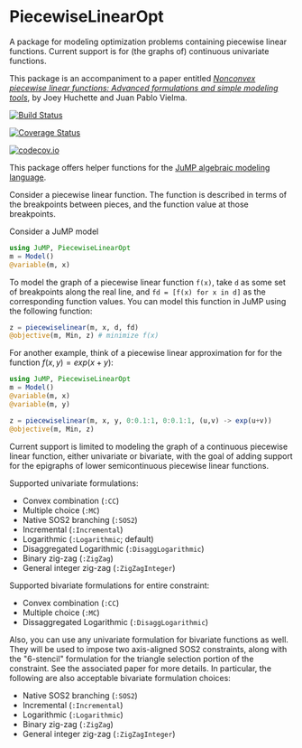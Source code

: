 # PiecewiseLinearOpt

A package for modeling optimization problems containing piecewise linear functions. Current support is for (the graphs of) continuous univariate functions.

This package is an accompaniment to a paper entitled [_Nonconvex piecewise linear functions: Advanced formulations and simple modeling tools_](https://arxiv.org/abs/1708.00050), by Joey Huchette and Juan Pablo Vielma.

[![Build Status](https://travis-ci.org/joehuchette/PiecewiseLinearOpt.jl.svg?branch=master)](https://travis-ci.org/joehuchette/PiecewiseLinearOpt.jl)

[![Coverage Status](https://coveralls.io/repos/joehuchette/PiecewiseLinearOpt.jl/badge.svg?branch=master&service=github)](https://coveralls.io/github/joehuchette/PiecewiseLinearOpt.jl?branch=master)

[![codecov.io](http://codecov.io/github/joehuchette/PiecewiseLinearOpt.jl/coverage.svg?branch=master)](http://codecov.io/github/joehuchette/PiecewiseLinearOpt.jl?branch=master)

This package offers helper functions for the [JuMP algebraic modeling language](https://github.com/JuliaOpt/JuMP.jl).

Consider a piecewise linear function. The function is described in terms of the breakpoints between pieces, and the function value at those breakpoints.

Consider a JuMP model

```julia
using JuMP, PiecewiseLinearOpt
m = Model()
@variable(m, x)
```

To model the graph of a piecewise linear function ``f(x)``, take ``d`` as some set of breakpoints along the real line, and ``fd = [f(x) for x in d]`` as the corresponding function values. You can model this function in JuMP using the following function:

```julia
z = piecewiselinear(m, x, d, fd)
@objective(m, Min, z) # minimize f(x)
```

For another example, think of a piecewise linear approximation for for the function $f(x,y) = exp(x+y)$:

```julia
using JuMP, PiecewiseLinearOpt
m = Model()
@variable(m, x)
@variable(m, y)

z = piecewiselinear(m, x, y, 0:0.1:1, 0:0.1:1, (u,v) -> exp(u+v))
@objective(m, Min, z)
```

Current support is limited to modeling the graph of a continuous piecewise linear function, either univariate or bivariate, with the goal of adding support for the epigraphs of lower semicontinuous piecewise linear functions.

Supported univariate formulations:

* Convex combination (``:CC``)
* Multiple choice (``:MC``)
* Native SOS2 branching (``:SOS2``)
* Incremental (``:Incremental``)
* Logarithmic (``:Logarithmic``; default)
* Disaggregated Logarithmic (``:DisaggLogarithmic``)
* Binary zig-zag (``:ZigZag``)
* General integer zig-zag (``:ZigZagInteger``)

Supported bivariate formulations for entire constraint:

* Convex combination (``:CC``)
* Multiple choice (``:MC``)
* Dissaggregated Logarithmic (``:DisaggLogarithmic``)

Also, you can use any univariate formulation for bivariate functions as well. They will be used to impose two axis-aligned SOS2 constraints, along with the "6-stencil" formulation for the triangle selection portion of the constraint. See the associated paper for more details. In particular, the following are also acceptable bivariate formulation choices:

* Native SOS2 branching (``:SOS2``)
* Incremental (``:Incremental``)
* Logarithmic (``:Logarithmic``)
* Binary zig-zag (``:ZigZag``)
* General integer zig-zag (``:ZigZagInteger``)

